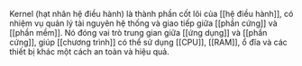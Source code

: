 Kernel (hạt nhân hệ điều hành) là thành phần cốt lõi của [[hệ điều hành]], có nhiệm vụ quản lý tài nguyên hệ thống và giao tiếp giữa [[phần cứng]] và [[phần mềm]]. Nó đóng vai trò trung gian giữa [[ứng dụng]] và [[phần cứng]], giúp [[chương trình]] có thể sử dụng [[CPU]], [[RAM]], ổ đĩa và các thiết bị khác một cách an toàn và hiệu quả.